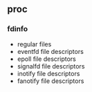 ## proc

### fdinfo

- regular files
- eventfd  file descriptors
- epoll  file descriptors
- signalfd file descriptors
- inotify file descriptors
- fanotify file descriptors